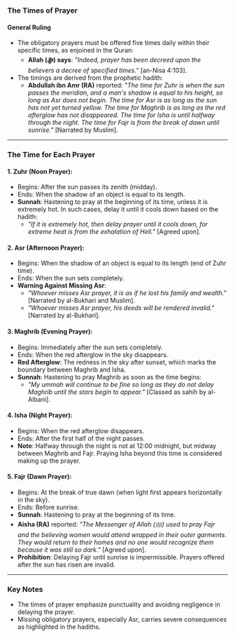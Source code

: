 ### The Times of Prayer

#### General Ruling
- The obligatory prayers must be offered five times daily within their specific times, as enjoined in the Quran:
  - **Allah (ﷻ) says**: _"Indeed, prayer has been decreed upon the believers a decree of specified times."_ [an-Nisa 4:103].
- The timings are derived from the prophetic hadith:
  - **Abdullah ibn Amr (RA)** reported: _"The time for Zuhr is when the sun passes the meridian, and a man's shadow is equal to his height, so long as Asr does not begin. The time for Asr is as long as the sun has not yet turned yellow. The time for Maghrib is as long as the red afterglow has not disappeared. The time for Isha is until halfway through the night. The time for Fajr is from the break of dawn until sunrise."_ [Narrated by Muslim].

---

### The Time for Each Prayer

#### **1. Zuhr (Noon Prayer):**
- Begins: After the sun passes its zenith (midday).
- Ends: When the shadow of an object is equal to its length.
- **Sunnah**: Hastening to pray at the beginning of its time, unless it is extremely hot. In such cases, delay it until it cools down based on the hadith:
  - _"If it is extremely hot, then delay prayer until it cools down, for extreme heat is from the exhalation of Hell."_ [Agreed upon].

#### **2. Asr (Afternoon Prayer):**
- Begins: When the shadow of an object is equal to its length (end of Zuhr time).
- Ends: When the sun sets completely.
- **Warning Against Missing Asr**:
  - _"Whoever misses Asr prayer, it is as if he lost his family and wealth."_ [Narrated by al-Bukhari and Muslim].
  - _"Whoever misses Asr prayer, his deeds will be rendered invalid."_ [Narrated by al-Bukhari].

#### **3. Maghrib (Evening Prayer):**
- Begins: Immediately after the sun sets completely.
- Ends: When the red afterglow in the sky disappears.
- **Red Afterglow**: The redness in the sky after sunset, which marks the boundary between Maghrib and Isha.
- **Sunnah**: Hastening to pray Maghrib as soon as the time begins:
  - _"My ummah will continue to be fine so long as they do not delay Maghrib until the stars begin to appear."_ [Classed as sahih by al-Albani].

#### **4. Isha (Night Prayer):**
- Begins: When the red afterglow disappears.
- Ends: After the first half of the night passes.
- **Note**: Halfway through the night is not at 12:00 midnight, but midway between Maghrib and Fajr. Praying Isha beyond this time is considered making up the prayer.

#### **5. Fajr (Dawn Prayer):**
- Begins: At the break of true dawn (when light first appears horizontally in the sky).
- Ends: Before sunrise.
- **Sunnah**: Hastening to pray at the beginning of its time.
- **Aisha (RA)** reported: _"The Messenger of Allah (ﷺ) used to pray Fajr and the believing women would attend wrapped in their outer garments. They would return to their homes and no one would recognize them because it was still so dark."_ [Agreed upon].
- **Prohibition**: Delaying Fajr until sunrise is impermissible. Prayers offered after the sun has risen are invalid.

---

### Key Notes
- The times of prayer emphasize punctuality and avoiding negligence in delaying the prayer.
- Missing obligatory prayers, especially Asr, carries severe consequences as highlighted in the hadiths.
